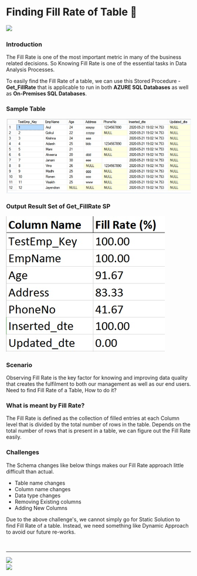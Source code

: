 # Finding Fill Rate of Table :slightly_smiling_face:

![](https://img.shields.io/github/repo-size/Arulmouzhi/SQLGifts)

### Introduction
The Fill Rate is one of the most important metric in many of the business related decisions. So Knowing Fill Rate is one of the essential tasks in Data Analysis Processes.

To easily find the Fill Rate of a table, we can use this Stored Procedure - **Get_FillRate** that is applicable to run in both **AZURE SQL Databases** as well as **On-Premises SQL Databases**.

### Sample Table

![](./Get_FillRate/Images/TestEmp_Table.jpg)




### Output Result Set of Get_FillRate SP

![](./Get_FillRate/Images/Get_FillRate_Output.jpg)


### Scenario
Observing Fill Rate is the key factor for knowing and improving data quality that creates the fulfilment to both our management as well as our end users. Need to find Fill Rate of a Table, How to do it?

### What is meant by Fill Rate?
The Fill Rate is defined as the collection of filled entries at each Column level that is divided by the total number of rows in the table. Depends on the total number of rows that is present in a table, we can figure out the Fill Rate easily.

### Challenges
The Schema changes like below things makes our Fill Rate approach little difficult than actual.
* Table name changes
* Column name changes
* Data type changes
* Removing Existing columns
* Adding New Columns

Due to the above challenge's, we cannot simply go for Static Solution to find Fill Rate of a table. Instead, we need something like Dynamic Approach to avoid our future re-works.

<br />

---

![](https://img.shields.io/github/stars/Arulmouzhi/SQLGifts?style=social)	
![](https://img.shields.io/github/watchers/Arulmouzhi/SQLGifts?style=social)